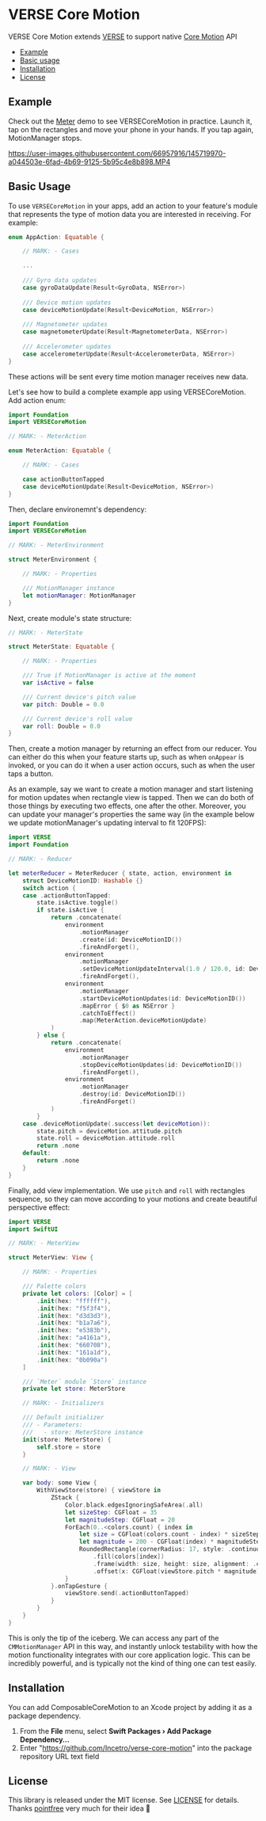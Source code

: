 # VERSE Core Motion

VERSE Core Motion extends [VERSE](https://github.com/Incetro/verse) to support native [Core Motion](https://developer.apple.com/documentation/coremotion) API

* [Example](#example)
* [Basic usage](#basic-usage)
* [Installation](#installation)
* [License](#license)

## Example

Check out the [Meter](./Examples/Meter) demo to see VERSECoreMotion in practice. Launch it, tap on the rectangles and move your phone in your hands. If you tap again, MotionManager stops.

https://user-images.githubusercontent.com/66957916/145719970-a044503e-6fad-4b69-9125-5b95c4e8b898.MP4

## Basic Usage

To use `VERSECoreMotion` in your apps, add an action to your feature's module that represents the type of motion data you are interested in receiving. For example:

```swift
enum AppAction: Equatable {

    // MARK: - Cases

    ...
    
    /// Gyro data updates
    case gyroDataUpdate(Result<GyroData, NSError>)
    
    /// Device motion updates
    case deviceMotionUpdate(Result<DeviceMotion, NSError>)
    
    /// Magnetometer updates
    case magnetometerUpdate(Result<MagnetometerData, NSError>)
    
    /// Accelerometer updates
    case accelerometerUpdate(Result<AccelerometerData, NSError>)
}
```
These actions will be sent every time motion manager receives new data.

Let's see how to build a complete example app using VERSECoreMotion. Add action enum:

```swift
import Foundation
import VERSECoreMotion

// MARK: - MeterAction

enum MeterAction: Equatable {

    // MARK: - Cases

    case actionButtonTapped
    case deviceMotionUpdate(Result<DeviceMotion, NSError>)
}
```

Then, declare environemnt's dependency:

```swift
import Foundation
import VERSECoreMotion

// MARK: - MeterEnvironment

struct MeterEnvironment {

    // MARK: - Properties

    /// MotionManager instance
    let motionManager: MotionManager
}
```

Next, create module's state structure:

```swift
// MARK: - MeterState

struct MeterState: Equatable {

    // MARK: - Properties

    /// True if MotionManager is active at the moment
    var isActive = false

    /// Current device's pitch value
    var pitch: Double = 0.0

    /// Current device's roll value
    var roll: Double = 0.0
}
```

Then, create a motion manager by returning an effect from our reducer. You can either do this when your feature starts up, such as when `onAppear` is invoked, or you can do it when a user action occurs, such as when the user taps a button.

As an example, say we want to create a motion manager and start listening for motion updates when rectangle view is tapped. Then we can do both of those things by executing two effects, one after the other. Moreover, you can update your manager's properties the same way (in the example below we update motionManager's updating interval to fit 120FPS):

```swift
import VERSE
import Foundation

// MARK: - Reducer

let meterReducer = MeterReducer { state, action, environment in
    struct DeviceMotionID: Hashable {}
    switch action {
    case .actionButtonTapped:
        state.isActive.toggle()
        if state.isActive {
            return .concatenate(
                environment
                    .motionManager
                    .create(id: DeviceMotionID())
                    .fireAndForget(),
                environment
                    .motionManager
                    .setDeviceMotionUpdateInterval(1.0 / 120.0, id: DeviceMotionID())
                    .fireAndForget(),
                environment
                    .motionManager
                    .startDeviceMotionUpdates(id: DeviceMotionID())
                    .mapError { $0 as NSError }
                    .catchToEffect()
                    .map(MeterAction.deviceMotionUpdate)
            )
        } else {
            return .concatenate(
                environment
                    .motionManager
                    .stopDeviceMotionUpdates(id: DeviceMotionID())
                    .fireAndForget(),
                environment
                    .motionManager
                    .destroy(id: DeviceMotionID())
                    .fireAndForget()
            )
        }
    case .deviceMotionUpdate(.success(let deviceMotion)):
        state.pitch = deviceMotion.attitude.pitch
        state.roll = deviceMotion.attitude.roll
        return .none
    default:
        return .none
    }
}
```

Finally, add view implementation. We use `pitch` and `roll` with rectangles sequence, so they can move according to your motions and create beautiful perspective effect:

```swift
import VERSE
import SwiftUI

// MARK: - MeterView

struct MeterView: View {

    // MARK: - Properties

    /// Palette colors
    private let colors: [Color] = [
        .init(hex: "ffffff"),
        .init(hex: "f5f3f4"),
        .init(hex: "d3d3d3"),
        .init(hex: "b1a7a6"),
        .init(hex: "e5383b"),
        .init(hex: "a4161a"),
        .init(hex: "660708"),
        .init(hex: "161a1d"),
        .init(hex: "0b090a")
    ]

    /// `Meter` module `Store` instance
    private let store: MeterStore

    // MARK: - Initializers

    /// Default initializer
    /// - Parameters:
    ///   - store: MeterStore instance
    init(store: MeterStore) {
        self.store = store
    }

    // MARK: - View

    var body: some View {
        WithViewStore(store) { viewStore in
            ZStack {
                Color.black.edgesIgnoringSafeArea(.all)
                let sizeStep: CGFloat = 35
                let magnitudeStep: CGFloat = 20
                ForEach(0..<colors.count) { index in
                    let size = CGFloat(colors.count - index) * sizeStep
                    let magnitude = 200 - CGFloat(index) * magnitudeStep
                    RoundedRectangle(cornerRadius: 17, style: .continuous)
                        .fill(colors[index])
                        .frame(width: size, height: size, alignment: .center)
                        .offset(x: CGFloat(viewStore.pitch * magnitude), y: CGFloat(viewStore.roll * magnitude))
                }
            }.onTapGesture {
                viewStore.send(.actionButtonTapped)
            }
        }
    }
}
```

This is only the tip of the iceberg. We can access any part of the `CMMotionManager` API in this way, and instantly unlock testability with how the motion functionality integrates with our core application logic. This can be incredibly powerful, and is typically not the kind of thing one can test easily.

## Installation

You can add ComposableCoreMotion to an Xcode project by adding it as a package dependency.

  1. From the **File** menu, select **Swift Packages › Add Package Dependency…**
  2. Enter "https://github.com/Incetro/verse-core-motion" into the package repository URL text field

## License

This library is released under the MIT license. See [LICENSE](LICENSE) for details.
Thanks [pointfree](https://github.com/pointfreeco/composable-core-motion) very much for their idea 🖤
